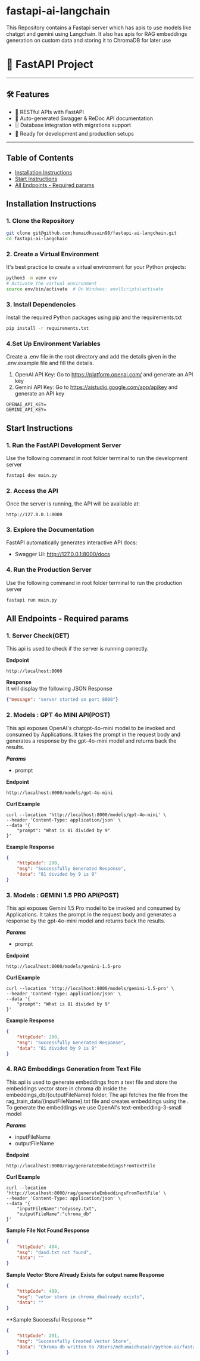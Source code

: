 # fastapi-ai-langchain
This Repository contains a Fastapi server which has apis to use models like chatgpt and gemini using Langchain. It also has apis for RAG embeddings generation on custom data and storing it to ChromaDB for later use


# 🚀 FastAPI Project

---

## 🛠 Features
- 🔗 RESTful APIs with FastAPI
- 📜 Auto-generated Swagger & ReDoc API documentation
- 🗄️ Database integration with migrations support
- 🧪 Ready for development and production setups

---
## Table of Contents

- [Installation Instructions](#installation-instructions)
- [Start Instructions](#start-instructions)
- [All Endpoints - Required params](#all-endpoints---required-params)

## Installation Instructions

### 1. Clone the Repository
```bash
git clone git@github.com:humaidhusain98/fastapi-ai-langchain.git
cd fastapi-ai-langchain
```

### 2. Create a Virtual Environment
It's best practice to create a virtual environment for your Python projects:
```bash
python3 -m venv env
# Activate the virtual environment
source env/bin/activate  # On Windows: env\Scripts\activate
```

### 3. Install Dependencies
Install the required Python packages using pip and the requirements.txt
```bash
pip install -r requirements.txt
```

### 4.Set Up Environment Variables
Create a .env file in the root directory and add the details given in the .env.example file and fill the details. 
<br />
1. OpenAI API Key: Go to https://platform.openai.com/ and generate an API key
2. Gemini API Key: Go to https://aistudio.google.com/app/apikey and generate an API key
```env
OPENAI_API_KEY=
GEMINI_API_KEY=
```

## Start Instructions
### 1. Run the FastAPI Development Server
Use the following command in root folder terminal to run the development server
```bash
fastapi dev main.py
```

### 2. Access the API
Once the server is running, the API will be available at:
```arduino
http://127.0.0.1:8000
```

### 3. Explore the Documentation
FastAPI automatically generates interactive API docs:
- Swagger UI: http://127.0.0.1:8000/docs

### 4. Run the Production Server
Use the following command in root folder terminal to run the production server
```bash
fastapi run main.py
```

## All Endpoints - Required params

### 1. Server Check(GET)

This api is used to check if the server is running correctly.


**Endpoint**

```
http://localhost:8000
```

**Response**
<br/>
It will display the following JSON Response
```json
{"message": "server started on port 8000"}
```

### 2. Models : GPT 4o MINI API(POST)

This api exposes OpenAI's chatgpt-4o-mini model to be invoked and consumed by Applications. It takes the prompt in the request body and generates a response by the gpt-4o-mini model and returns back the results.

**_Params_**

- prompt

**Endpoint**

```
http://localhost:8000/models/gpt-4o-mini
```

**Curl Example**
```curl
curl --location 'http://localhost:8000/models/gpt-4o-mini' \
--header 'Content-Type: application/json' \
--data '{
	"prompt": "What is 81 divided by 9"
}'
``` 

**Example Response**
```json
{
    "httpCode": 200,
    "msg": "Successfully Generated Response",
    "data": "81 divided by 9 is 9"
}
```
### 3. Models : GEMINI 1.5 PRO API(POST)

This api exposes Gemini 1.5 Pro model to be invoked and consumed by Applications. It takes the prompt in the request body and generates a response by the gpt-4o-mini model and returns back the results.

**_Params_**

- prompt

**Endpoint**

```
http://localhost:8000/models/gemini-1.5-pro
```

**Curl Example**
```curl
curl --location 'http://localhost:8000/models/gemini-1.5-pro' \
--header 'Content-Type: application/json' \
--data '{
	"prompt": "What is 81 divided by 9"
}'
``` 

**Example Response**
```json
{
    "httpCode": 200,
    "msg": "Successfully Generated Response",
    "data": "81 divided by 9 is 9"
}
```

### 4. RAG Embeddings Generation from Text File

This api is used to generate embeddings from a text file and store the embeddings vector store in chroma db inside the embeddings_db/{outputFileName} folder. The api fetches the file from the rag_train_data/{inputFileName}.txt file and creates embeddings using the  . To generate the embeddings we use OpenAI's text-embedding-3-small model  

**_Params_**

- inputFileName
- outputFileName

**Endpoint**

```
http://localhost:8000/rag/generateEmbeddingsFromTextFile
```

**Curl Example**
```curl
curl --location 'http://localhost:8000/rag/generateEmbeddingsFromTextFile' \
--header 'Content-Type: application/json' \
--data '{
    "inputFileName":"odyssey.txt",
    "outputFileName":"chroma_db"
}'
```
**Sample File Not Found Response**
```json
{
    "httpCode": 404,
    "msg": "dasd.txt not found",
    "data": ""
}
```
**Sample Vector Store Already Exists for output name Response**
```json
{
    "httpCode": 409,
    "msg": "vetor store in chroma_dbalready exists",
    "data": ""
}
```

**Sample Successful Response **
```json
{
    "httpCode": 201,
    "msg": "Successfully Created Vector Store",
    "data": "Chroma db written to /Users/mdhumaidhusain/python-ai/fastapi-server/emdeddings_db/chroma_db"
}
```

